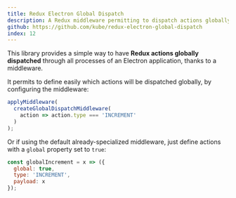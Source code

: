 ```yaml
---
title: Redux Electron Global Dispatch
description: A Redux middleware permitting to dispatch actions globally in an Electron application
github: https://github.com/kube/redux-electron-global-dispatch
index: 12
---
```


This library provides a simple way to have **Redux actions globally dispatched** through all processes of an Electron application, thanks to a middleware.

It permits to define easily which actions will be dispatched globally, by configuring the middleware:

```js
applyMiddleware(
  createGlobalDispatchMiddleware(
    action => action.type === 'INCREMENT'
  )
);
```

Or if using the default already-specialized middleware, just define actions with a `global` property set to `true`:

```js
const globalIncrement = x => ({
  global: true,
  type: 'INCREMENT',
  payload: x
});
```
